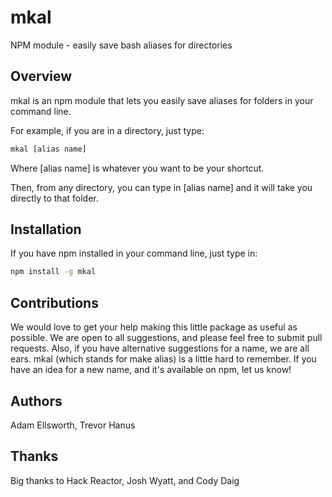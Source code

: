 # mkal
NPM module - easily save bash aliases for directories

## Overview

mkal is an npm module that lets you easily save aliases for folders in your command line.

For example, if you are in a directory, just type: 
```sh
mkal [alias name]
```

Where [alias name] is whatever you want to be your shortcut.

Then, from any directory, you can type in [alias name] and it will take you directly to that folder.

## Installation

If you have npm installed in your command line, just type in:

```sh
npm install -g mkal
```


## Contributions

We would love to get your help making this little package as useful as possible. We are open to all suggestions, and please feel free to submit pull requests. 
Also, if you have alternative suggestions for a name, we are all ears. mkal (which stands for make alias) is a little hard to remember. 
If you have an idea for a new name, and it's available on npm, let us know!

## Authors
Adam Ellsworth, Trevor Hanus

## Thanks
Big thanks to Hack Reactor, Josh Wyatt, and Cody Daig
